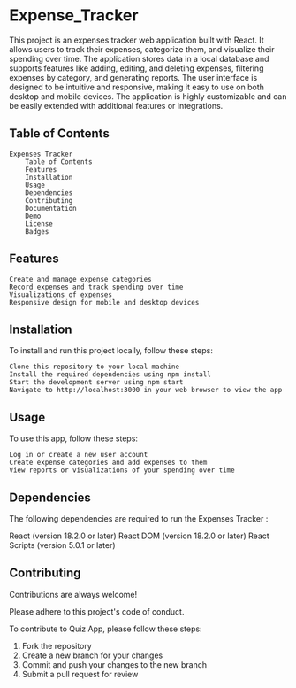 # Expense_Tracker
This project is an expenses tracker web application built with React. It allows users to track their expenses, categorize them, and visualize their spending over time. The application stores data in a local database and supports features like adding, editing, and deleting expenses, filtering expenses by category, and generating reports. The user interface is designed to be intuitive and responsive, making it easy to use on both desktop and mobile devices. The application is highly customizable and can be easily extended with additional features or integrations.
## Table of Contents

    Expenses Tracker
        Table of Contents
        Features
        Installation
        Usage
        Dependencies
        Contributing
        Documentation
        Demo
        License
        Badges

## Features

    Create and manage expense categories
    Record expenses and track spending over time
    Visualizations of expenses
    Responsive design for mobile and desktop devices

## Installation

To install and run this project locally, follow these steps:

    Clone this repository to your local machine
    Install the required dependencies using npm install
    Start the development server using npm start
    Navigate to http://localhost:3000 in your web browser to view the app

## Usage

To use this app, follow these steps:

    Log in or create a new user account
    Create expense categories and add expenses to them
    View reports or visualizations of your spending over time

## Dependencies

The following dependencies are required to run the Expenses Tracker :

React (version 18.2.0 or later)
React DOM (version 18.2.0 or later)
React Scripts (version 5.0.1 or later)

## Contributing

Contributions are always welcome!

Please adhere to this project's code of conduct.

To contribute to Quiz App, please follow these steps:
1. Fork the repository
2. Create a new branch for your changes
3. Commit and push your changes to the new branch
4. Submit a pull request for review
